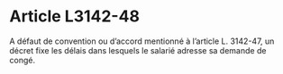 # Article L3142-48

A défaut de convention ou d’accord mentionné à l’article L. 3142-47, un décret fixe les délais dans lesquels le salarié adresse sa demande de congé.
